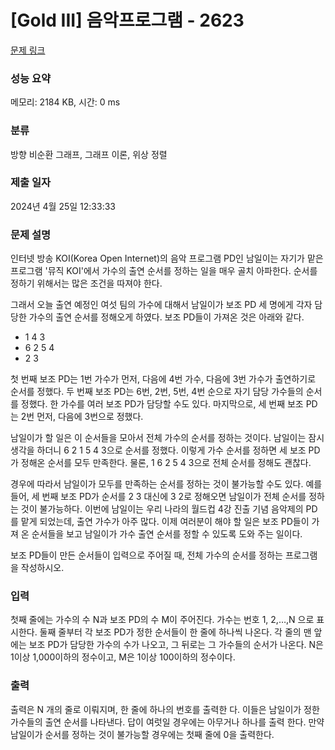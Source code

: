 # [Gold III] 음악프로그램 - 2623 

[문제 링크](https://www.acmicpc.net/problem/2623) 

### 성능 요약

메모리: 2184 KB, 시간: 0 ms

### 분류

방향 비순환 그래프, 그래프 이론, 위상 정렬

### 제출 일자

2024년 4월 25일 12:33:33

### 문제 설명

<p>인터넷 방송 KOI(Korea Open Internet)의 음악 프로그램 PD인 남일이는 자기가 맡은 프로그램 '뮤직 KOI'에서 가수의 출연 순서를 정하는 일을 매우 골치 아파한다. 순서를 정하기 위해서는 많은 조건을 따져야 한다.</p>

<p>그래서 오늘 출연 예정인 여섯 팀의 가수에 대해서 남일이가 보조 PD 세 명에게 각자 담당한 가수의 출연 순서를 정해오게 하였다. 보조 PD들이 가져온 것은 아래와 같다.</p>

<ul>
	<li>1 4 3</li>
	<li>6 2 5 4</li>
	<li>2 3</li>
</ul>

<p>첫 번째 보조 PD는 1번 가수가 먼저, 다음에 4번 가수, 다음에 3번 가수가 출연하기로 순서를 정했다. 두 번째 보조 PD는 6번, 2번, 5번, 4번 순으로 자기 담당 가수들의 순서를 정했다. 한 가수를 여러 보조 PD가 담당할 수도 있다. 마지막으로, 세 번째 보조 PD는 2번 먼저, 다음에 3번으로 정했다.</p>

<p>남일이가 할 일은 이 순서들을 모아서 전체 가수의 순서를 정하는 것이다. 남일이는 잠시 생각을 하더니 6 2 1 5 4 3으로 순서를 정했다. 이렇게 가수 순서를 정하면 세 보조 PD가 정해온 순서를 모두 만족한다. 물론, 1 6 2 5 4 3으로 전체 순서를 정해도 괜찮다.</p>

<p>경우에 따라서 남일이가 모두를 만족하는 순서를 정하는 것이 불가능할 수도 있다. 예를 들어, 세 번째 보조 PD가 순서를 2 3 대신에 3 2로 정해오면 남일이가 전체 순서를 정하는 것이 불가능하다. 이번에 남일이는 우리 나라의 월드컵 4강 진출 기념 음악제의 PD를 맡게 되었는데, 출연 가수가 아주 많다. 이제 여러분이 해야 할 일은 보조 PD들이 가져 온 순서들을 보고 남일이가 가수 출연 순서를 정할 수 있도록 도와 주는 일이다.</p>

<p>보조 PD들이 만든 순서들이 입력으로 주어질 때, 전체 가수의 순서를 정하는 프로그램을 작성하시오.</p>

### 입력 

 <p>첫째 줄에는 가수의 수 N과 보조 PD의 수 M이 주어진다. 가수는 번호 1, 2,…,N 으로 표시한다. 둘째 줄부터 각 보조 PD가 정한 순서들이 한 줄에 하나씩 나온다. 각 줄의 맨 앞에는 보조 PD가 담당한 가수의 수가 나오고, 그 뒤로는 그 가수들의 순서가 나온다. N은 1이상 1,000이하의 정수이고, M은 1이상 100이하의 정수이다.</p>

### 출력 

 <p>출력은 N 개의 줄로 이뤄지며, 한 줄에 하나의 번호를 출력한 다. 이들은 남일이가 정한 가수들의 출연 순서를 나타낸다. 답이 여럿일 경우에는 아무거나 하나를 출력 한다. 만약 남일이가 순서를 정하는 것이 불가능할 경우에는 첫째 줄에 0을 출력한다.</p>

